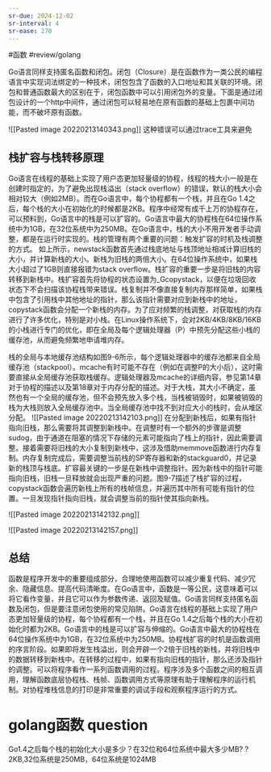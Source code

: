 ```yaml
---
sr-due: 2024-12-02
sr-interval: 4
sr-ease: 270
---
```


#函数 #review/golang

Go语言同样支持匿名函数和闭包。闭包（Closure）是在函数作为一类公民的编程语言中实现词法绑定的一种技术，闭包包含了函数的入口地址和其关联的环境。闭包和普通函数最大的区别在于，闭包函数中可以引用闭包外的变量。下面是通过闭包设计的一个http中间件，通过闭包可以轻易地在原有函数的基础上包裹中间功能，而不破坏原有函数。

![[Pasted image 20220213140343.png]]
这种错误可以通过trace工具来避免
## 栈扩容与栈转移原理

Go语言在线程的基础上实现了用户态更加轻量级的协程，线程的栈大小一般是在创建时指定的，为了避免出现栈溢出（stack overflow）的错误，默认的栈大小会相对较大（例如2MB）。而在Go语言中，每个协程都有一个栈，并且在Go 1.4之后，每个栈的大小在初始化的时候都是2KB。程序中经常有成千上万的协程存在，可以预料到，Go语言中的栈是可以扩容的。Go语言中最大的协程栈在64位操作系统中为1GB，在32位系统中为250MB。在Go语言中，栈的大小不用开发者手动调整，都是在运行时实现的。栈的管理有两个重要的问题：触发扩容的时机及栈调整的方式。
如上所示，newstack函数首先通过栈底地址与栈顶地址相减计算旧栈的大小，并计算新栈的大小。新栈为旧栈的两倍大小。在64位操作系统中，如果栈大小超过了1GB则直接报错为stack overflow。栈扩容的重要一步是将旧栈的内容转移到新栈中。栈扩容首先将协程的状态设置为_Gcopystack，以便在垃圾回收状态下不会扫描该协程栈带来错误。栈复制并不像直接复制内存那样简单，如果栈中包含了引用栈中其他地址的指针，那么该指针需要对应到新栈中的地址，copystack函数会分配一个新栈的内存。为了应对频繁的栈调整，对获取栈的内存进行了许多优化，特别是对小栈。在Linux操作系统下，会对2KB/4KB/8KB/16KB的小栈进行专门的优化，即在全局及每个逻辑处理器（P）中预先分配这些小栈的缓存池，从而避免频繁地申请堆内存。

栈的全局与本地缓存池结构如图9-6所示，每个逻辑处理器中的缓存池都来自全局缓存池（stackpool）。mcache有时可能不存在（例如在调整P的大小后），这时需要直接从全局缓存池获取栈缓存。逻辑处理器及mcache的详细内容，参见第14章对于协程的描述以及第18章对于内存分配的描述。对于大栈，其大小不确定，虽然也有一个全局的缓存池，但不会预先放入多个栈，当栈被销毁时，如果被销毁的栈为大栈则放入全局缓存池中。当全局缓存池中找不到对应大小的栈时，会从堆区分配。
![[Pasted image 20220213142103.png]]
在分配到新栈后，如果有指针指向旧栈，那么需要将其调整到新栈中。在调整时有一个额外的步骤是调整sudog，由于通道在阻塞的情况下存储的元素可能指向了栈上的指针，因此需要调整。接着需要将旧栈的大小复制到新栈中，这涉及借助memmove函数进行内存复制。内存复制完成后，需要调整当前栈的SP寄存器和新的stackguard0，并记录新的栈顶与栈底。扩容最关键的一步是在新栈中调整指针。因为新栈中的指针可能指向旧栈，旧栈一旦释放就会出现严重的问题。图9-7描述了栈扩容的过程，copystack函数会遍历新栈上所有的栈帧信息，并遍历其中所有可能有指针的位置。一旦发现指针指向旧栈，就会调整当前的指针使其指向新栈。

![[Pasted image 20220213142132.png]]

![[Pasted image 20220213142157.png]]
## 总结
函数是程序开发中的重要组成部分，合理地使用函数可以减少重复代码、减少冗余、隐藏信息、提高代码清晰度。在Go语言中，函数是一等公民，这意味着可以将它看作变量，并且它可以作为参数传递、返回及赋值。Go语言同样支持匿名函数及闭包，但是要注意闭包使用的常见陷阱。Go语言在线程的基础上实现了用户态更加轻量级的协程，每个协程都有一个栈，并且在Go 1.4之后每个栈的大小在初始化时都为2KB。Go语言中的栈是可以扩容与伸缩的。Go语言中最大的协程栈在64位操作系统中为1GB，在32位系统中为250MB。协程栈扩容的时机是函数调用的序言阶段。如果即将发生栈溢出，则会开辟一个2倍于旧栈的新栈，并将旧栈中的数据转移到新栈中。在转移的过程中，如果有指向旧栈的指针，那么还涉及指针的调整。可以将程序看作一系列函数调用的过程。程序涉及多个函数之间的相互调用，理解函数底层协程栈、栈帧、函数调用方式等原理有助于理解程序的运行机制。对协程堆栈信息的打印是非常重要的调试手段和观察程序运行的方式。


# golang函数 question

Go1.4之后每个栈的初始化大小是多少？在32位和64位系统中最大多少MB?
?
2KB,32位系统是250MB，64位系统是1024MB
<!--SR:!2022-11-26,117,290-->